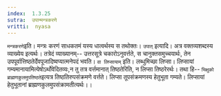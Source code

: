 ```yaml
---
index:  1.3.25
sutra:  उपान्मन्त्रकरणे
vritti:  nyasa
---
```


`मन्त्रकरणे`इति। मन्त्रः करणं साधकतमं यस्य धात्वर्थस्य स तथोक्तः। `उपात्` इत्यादि। अत्र वक्तव्यशब्दस्य व्याख्येय इत्यर्थः। तत्रेदं व्याख्यानम्-- उत्तरसूत्रे चकारोऽनुवर्त्तते, स चानुक्तसमुच्चयार्थः, तेन उपपूर्वात्तिष्ठतेर्देवपूजादिष्वप्यात्मनेपदं भवति।
`वा लिप्सायाम्` इति। लब्धुमिच्छा लिप्सा। लिप्सायां गम्यमानायामित्येषोऽर्थोवेदितव्यः,न तु तत्र वर्त्तमानात् तिष्ठतेरिति, न लिप्सा तिष्ठरेरर्थः। तथा हि-- `भिक्षुको ब्राह्मणकुलमुपतिष्ठते`इत्यत्र तिष्ठतिरुपसंक्रमणे वर्त्तते। लिप्सा तूपसंक्रमणस्य हेतुभूता गम्यते। लिप्सायां हेतुभूतानां ब्राह्मणकुलमुपसंक्रामतीत्यर्थः।।


